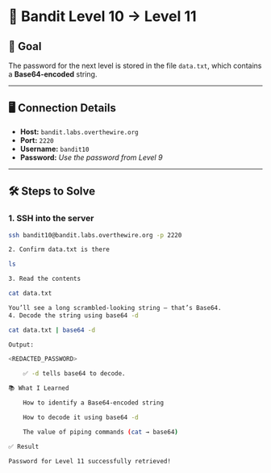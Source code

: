 # 🧵 Bandit Level 10 → Level 11

## 🧠 Goal

The password for the next level is stored in the file `data.txt`, which contains a **Base64-encoded** string.

---

## 🖥️ Connection Details

- **Host:** `bandit.labs.overthewire.org`
- **Port:** `2220`
- **Username:** `bandit10`
- **Password:** _Use the password from Level 9_

---

## 🛠️ Steps to Solve

### 1. SSH into the server

```bash
ssh bandit10@bandit.labs.overthewire.org -p 2220

2. Confirm data.txt is there

ls

3. Read the contents

cat data.txt

You’ll see a long scrambled-looking string — that’s Base64.
4. Decode the string using base64 -d

cat data.txt | base64 -d

Output:

<REDACTED_PASSWORD>

    ✅ -d tells base64 to decode.

📚 What I Learned

    How to identify a Base64-encoded string

    How to decode it using base64 -d

    The value of piping commands (cat → base64)

✅ Result

Password for Level 11 successfully retrieved!
